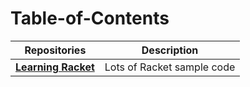 # Table-of-Contents

| Repositories                                                   | Description                  |
| -------------------------------------------------------------- | ---------------------------- |
| [**Learning Racket**](https://github.com/lojic/LearningRacket) | Lots of Racket sample code   |
